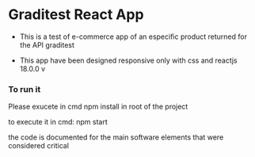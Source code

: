 # Graditest React App
- This is a test of e-commerce app of an especific product returned for the API graditest

- This app have been designed responsive only with css and reactjs 18.0.0 v

### To run it

Please exucete in cmd npm install in root of the project

to execute it in cmd:  npm start 


the code is documented for the main software elements that were considered critical

